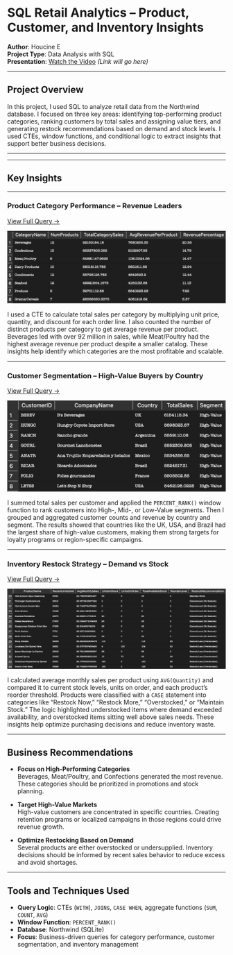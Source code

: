 # SQL Retail Analytics – Product, Customer, and Inventory Insights

**Author**: Houcine E  
**Project Type**: Data Analysis with SQL  
**Presentation**: [Watch the Video](#) *(Link will go here)*

---

## Project Overview

In this project, I used SQL to analyze retail data from the Northwind database. I focused on three key areas: identifying top-performing product categories, ranking customers by total sales and assigning value tiers, and generating restock recommendations based on demand and stock levels. I used CTEs, window functions, and conditional logic to extract insights that support better business decisions.

---


---

## Key Insights

---

### Product Category Performance – Revenue Leaders
[View Full Query →](category_performance.sql.txt)

![Top Categories Table](top_categories.png)

I used a CTE to calculate total sales per category by multiplying unit price, quantity, and discount for each order line. I also counted the number of distinct products per category to get average revenue per product. Beverages led with over 92 million in sales, while Meat/Poultry had the highest average revenue per product despite a smaller catalog. These insights help identify which categories are the most profitable and scalable.

---

### Customer Segmentation – High-Value Buyers by Country
[View Full Query →](customer_segmentation.sql.txt)

![Customer Segments Table](customer_segments.png)

I summed total sales per customer and applied the `PERCENT_RANK()` window function to rank customers into High-, Mid-, or Low-Value segments. Then I grouped and aggregated customer counts and revenue by country and segment. The results showed that countries like the UK, USA, and Brazil had the largest share of high-value customers, making them strong targets for loyalty programs or region-specific campaigns.

---

### Inventory Restock Strategy – Demand vs Stock
[View Full Query →](restock_recommendations.sql)

![Restock Table](restock_recommendations.png)

I calculated average monthly sales per product using `AVG(Quantity)` and compared it to current stock levels, units on order, and each product’s reorder threshold. Products were classified with a `CASE` statement into categories like “Restock Now,” “Restock More,” “Overstocked,” or “Maintain Stock.” The logic highlighted understocked items where demand exceeded availability, and overstocked items sitting well above sales needs. These insights help optimize purchasing decisions and reduce inventory waste.

---

## Business Recommendations

- **Focus on High-Performing Categories**  
  Beverages, Meat/Poultry, and Confections generated the most revenue. These categories should be prioritized in promotions and stock planning.

- **Target High-Value Markets**  
  High-value customers are concentrated in specific countries. Creating retention programs or localized campaigns in those regions could drive revenue growth.

- **Optimize Restocking Based on Demand**  
  Several products are either overstocked or undersupplied. Inventory decisions should be informed by recent sales behavior to reduce excess and avoid shortages.

---

## Tools and Techniques Used

- **Query Logic**: CTEs (`WITH`), `JOIN`s, `CASE WHEN`, aggregate functions (`SUM`, `COUNT`, `AVG`)  
- **Window Function**: `PERCENT_RANK()`  
- **Database**: Northwind (SQLite)  
- **Focus**: Business-driven queries for category performance, customer segmentation, and inventory management



